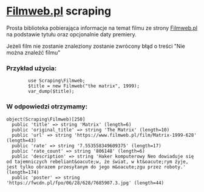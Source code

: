 # [Filmweb.pl](https://www.filmweb.pl) scraping
 Prosta biblioteka pobierająca informacje na temat filmu ze strony [Filmweb.pl](https://www.filmweb.pl) na podstawie tytułu oraz opcjonalnie daty premiery.

Jeżeli film nie zostanie znaleziony zostanie zwrócony błąd o treści "Nie można znaleźć filmu"
### Przykład użycia:
```
        use Scraping\Filmweb;
        $title = new Filmweb("the matrix", 1999);
        var_dump($title);
```
### W odpowiedzi otrzymamy:
```
object(Scraping\Filmweb)[250]
  public 'title' => string 'Matrix' (length=6)
  public 'original_title' => string 'The Matrix' (length=10)
  public 'url' => string 'https://www.filmweb.pl/film/Matrix-1999-628' (length=43)
  public 'rate' => string '7.553558349609375' (length=17)
  public 'rate_count' => string '806148' (length=6)
  public 'description' => string 'Haker komputerowy Neo dowiaduje się od tajemniczych rebeliant&oacute;w, że świat, w kt&oacute;rym żyje, jest tylko obrazem przesyłanym do jego m&oacute;zgu przez roboty.' (length=174)
  public 'poster' => string 'https://fwcdn.pl/fpo/06/28/628/7685907.3.jpg' (length=44)
```
###
